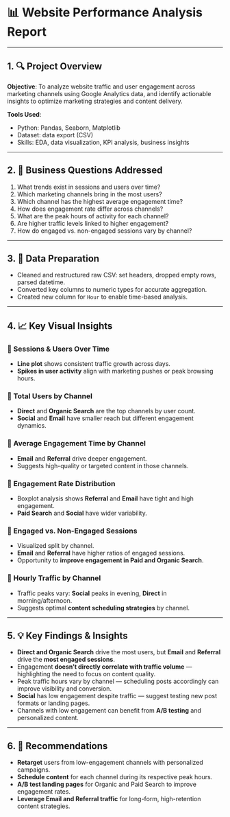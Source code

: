 # 📊 **Website Performance Analysis Report**

---

## 1. 🔍 **Project Overview**

**Objective**:
To analyze website traffic and user engagement across marketing channels using Google Analytics data, and identify actionable insights to optimize marketing strategies and content delivery.

**Tools Used**:

* Python: Pandas, Seaborn, Matplotlib
* Dataset: data export (CSV)
* Skills: EDA, data visualization, KPI analysis, business insights

---

## 2. 🎯 **Business Questions Addressed**

1. What trends exist in sessions and users over time?
2. Which marketing channels bring in the most users?
3. Which channel has the highest average engagement time?
4. How does engagement rate differ across channels?
5. What are the peak hours of activity for each channel?
6. Are higher traffic levels linked to higher engagement?
7. How do engaged vs. non-engaged sessions vary by channel?

---

## 3. 🧼 **Data Preparation**

* Cleaned and restructured raw CSV: set headers, dropped empty rows, parsed datetime.
* Converted key columns to numeric types for accurate aggregation.
* Created new column for `Hour` to enable time-based analysis.

---

## 4. 📈 **Key Visual Insights**

### 🔹 Sessions & Users Over Time

* **Line plot** shows consistent traffic growth across days.
* **Spikes in user activity** align with marketing pushes or peak browsing hours.

### 🔹 Total Users by Channel

* **Direct** and **Organic Search** are the top channels by user count.
* **Social** and **Email** have smaller reach but different engagement dynamics.

### 🔹 Average Engagement Time by Channel

* **Email** and **Referral** drive deeper engagement.
* Suggests high-quality or targeted content in those channels.

### 🔹 Engagement Rate Distribution

* Boxplot analysis shows **Referral** and **Email** have tight and high engagement.
* **Paid Search** and **Social** have wider variability.

### 🔹 Engaged vs. Non-Engaged Sessions

* Visualized split by channel.
* **Email** and **Referral** have higher ratios of engaged sessions.
* Opportunity to **improve engagement in Paid and Organic Search**.

### 🔹 Hourly Traffic by Channel

* Traffic peaks vary: **Social** peaks in evening, **Direct** in morning/afternoon.
* Suggests optimal **content scheduling strategies** by channel.

---

## 5. 💡 **Key Findings & Insights**

* **Direct and Organic Search** drive the most users, but **Email** and **Referral** drive the **most engaged sessions**.
* Engagement **doesn’t directly correlate with traffic volume** — highlighting the need to focus on content quality.
* Peak traffic hours vary by channel — scheduling posts accordingly can improve visibility and conversion.
* **Social** has low engagement despite traffic — suggest testing new post formats or landing pages.
* Channels with low engagement can benefit from **A/B testing** and personalized content.

---

## 6. 📌 **Recommendations**

* **Retarget** users from low-engagement channels with personalized campaigns.
* **Schedule content** for each channel during its respective peak hours.
* **A/B test landing pages** for Organic and Paid Search to improve engagement rates.
* **Leverage Email and Referral traffic** for long-form, high-retention content strategies.

